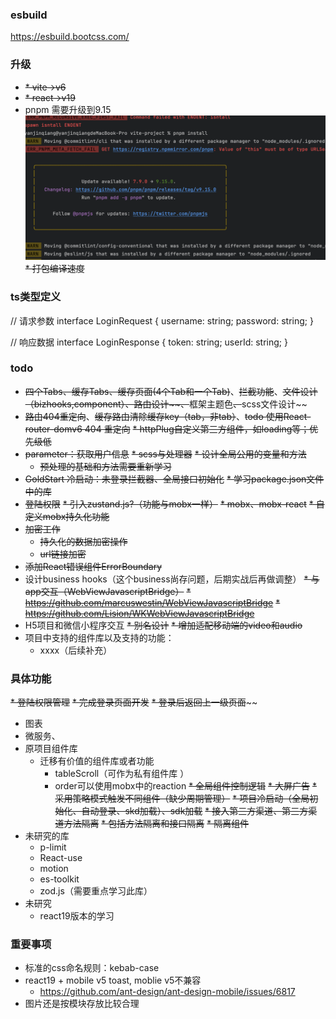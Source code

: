 ### esbuild
https://esbuild.bootcss.com/

### 升级
* ~~* vite->v6~~
* ~~* react->v19~~
* pnpm 需要升级到9.15
![img_1.png](img_1.png)
~~* 打包编译速度~~


### ts类型定义
// 请求参数
interface LoginRequest {
username: string;
password: string;
}

// 响应数据
interface LoginResponse {
token: string;
userId: string;
}

### todo
* ~~四个Tabs、缓存Tabs、缓存页面(4个Tab和一个Tab)~~、~~拦截功能~~、~~~~文件设计（bizhooks,component）~~、~~路由设计~~、~~~~框架主题色~~、~~scss文件设计~~
* ~~路由404重定向~~、~~缓存路由清除缓存key（tab，非tab）~~、~~todo 使用React-router-domv6 404 重定向~~
~~* httpPlug自定义第三方组件，如loading等；优先级低~~
* ~~parameter：获取用户信息~~
~~* scss与处理器~~
  ~~* 设计全局公用的变量和方法~~
  * ~~预处理的基础和方法需要重新学习~~
* ~~GoldStart 冷启动：未登录拦截器、全局接口初始化~~
~~* 学习package.json文件中的库~~
* ~~登陆权限~~
~~* 引入zustand.js?（功能与mobx一样）~~
~~* mobx、mobx-react~~
  ~~* 自定义mobx持久化功能~~
* ~~加密工作~~
  * ~~持久化的数据加密操作~~
  * ~~url链接加密~~
* ~~添加React错误组件ErrorBoundary~~
* 设计business hooks（这个business尚存问题，后期实战后再做调整）
~~* 与app交互（WebViewJavascriptBridge）~~
  ~~* https://github.com/marcuswestin/WebViewJavascriptBridge~~
  ~~* https://github.com/Lision/WKWebViewJavascriptBridge~~
* H5项目和微信小程序交互
~~* 别名设计~~
~~* 增加适配移动端的video和audio~~
* 项目中支持的组件库以及支持的功能：
  * xxxx（后续补充）

### 具体功能
~~* 登陆权限管理~~
~~* 完成登录页面开发~~
  ~~* 登录后返回上一级页面~~~~
* 图表
* 微服务、
* 原项目组件库
  * 迁移有价值的组件库或者功能
    * tableScroll（可作为私有组件库 ）
    * order可以使用mobx中的reaction
~~* 全局组件控制逻辑~~
  ~~* 大屏广告~~
  ~~* 采用策略模式触发不同组件（缺少周期管理）~~
  ~~* 项目冷启动（全局初始化、自动登录、skd加载）、sdk加载~~
  ~~* 接入第三方渠道、第三方渠道方法隔离~~
  ~~* 包括方法隔离和接口隔离~~
  ~~* 隔离组件~~
* 未研究的库
  * p-limit
  * React-use
  * motion
  * es-toolkit
  * zod.js（需要重点学习此库）
* 未研究
  * react19版本的学习



### 重要事项
* 标准的css命名规则：kebab-case
* react19 + mobile v5 toast, moblie v5不兼容
  * https://github.com/ant-design/ant-design-mobile/issues/6817
* 图片还是按模块存放比较合理



